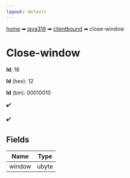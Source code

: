 ```yaml
---
layout: default
---
```


[home](/) ➡ [java316](/protocol/java316) ➡ [clientbound](/protocol/java316/clientbound) ➡ close-window

# Close-window

**Id**: 18

**Id** (hex): 12

**Id** (bin): 00010010

✔️

✔️

## Fields

Name | Type
---|---
window | ubyte

